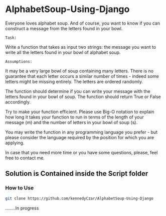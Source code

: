 # AlphabetSoup-Using-Django
Everyone loves alphabet soup.  And of course, you want to know if you can construct a message from the letters found in your bowl.
```
Task:
```
Write a function that takes as input two strings:
the message you want to write
all the letters found in your bowl of alphabet soup.

```
Assumptions:
```
It may be a very large bowl of soup containing many letters.
There is no guarantee that each letter occurs a similar number of times - indeed some letters might be missing entirely.
The letters are ordered randomly.

The function should determine if you can write your message with the letters found in your bowl of soup. The function should return True or False accordingly.

Try to make your function efficient.  Please use Big-O notation to explain how long it takes your function to run in terms of the length of your message (m) and the number of letters in your bowl of soup (s).

You may write the function in any programming language you prefer - but please consider the language required by the position for which you are applying.


In case that you need more time or you have some questions, please, feel free to contact me.  

## Solution is Contained inside the Script folder
### How to Use

```bash
git clone https://github.com/kennedyCzar/AlphabetSoup-Using-Django
```

........In progress
